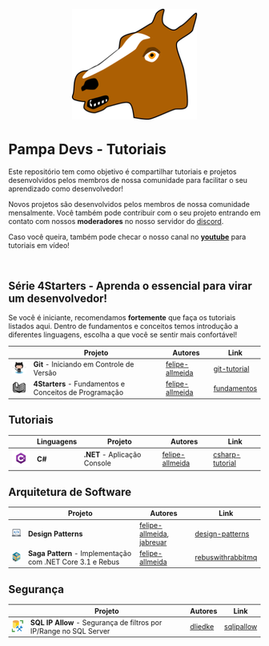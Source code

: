 <p align="center">
     <img src="/images/horse.png" alt="Git" width="250px" />
</p>

# Pampa Devs - Tutoriais

Este repositório tem como objetivo é compartilhar tutoriais e projetos desenvolvidos pelos membros de nossa comunidade para facilitar o seu aprendizado como desenvolvedor!

Novos projetos são desenvolvidos pelos membros de nossa comunidade mensalmente. Você também pode contribuir com o seu projeto entrando em contato com nossos **moderadores** no nosso servidor do [discord](https://discord.gg/FvkzVcr).

Caso você queira, também pode checar o nosso canal no [**youtube**](https://www.youtube.com/channel/UC0qwajlgqCKFnyoTbsycMOg) para tutoriais em vídeo!

<br>

## Série 4Starters - Aprenda o essencial para virar um desenvolvedor!
Se você é iniciante, recomendamos **fortemente** que faça os tutoriais listados aqui. Dentro de fundamentos e conceitos temos introdução a diferentes linguagens, escolha a que você se sentir mais confortável!

|       | Projeto | Autores | Link
------- | ------- | ------- | -------
<img src="/images/git_logo.png" width="50px" /> | **Git** - Iniciando em Controle de Versão | [felipe-allmeida](https://github.com/felipe-allmeida) | [git-tutorial](https://github.com/Go-Horse-Coding/git-tutorial/blob/master/README.md)
<img src="/images/book.png" width="50px" /> | **4Starters** - Fundamentos e Conceitos de Programação | [felipe-allmeida](https://github.com/felipe-allmeida) | [fundamentos](https://github.com/Pampa-Devs/4starters)


## Tutoriais

|       | Linguagens | Projeto | Autores | Link
------- | ------- | ------- | ------- | -------
<img src="/images/csharp.png" width="50px" /> | **C#** | **.NET** - Aplicação Console | [felipe-allmeida](https://github.com/felipe-allmeida) | [csharp-tutorial](https://github.com/Go-Horse-Coding/csharp-tutorial/blob/master/README.md)

## Arquitetura de Software

|       | Projeto | Autores | Link
------- | ------- | ------- | -------
<img src="/images/designpatterns.png" width="50px" /> | **Design Patterns** | [felipe-allmeida](https://github.com/felipe-allmeida), [jabreuar](https://github.com/jabreuar) | [design-patterns](https://github.com/Pampa-Devs/design-patterns)
<img src="/images/rebus.png" width="50px" /> | **Saga Pattern** - Implementação com .NET Core 3.1 e Rebus | [felipe-allmeida](https://github.com/felipe-allmeida) | [rebuswithrabbitmq](https://github.com/felipe-allmeida/RebusWithRabbitMQ)

## Segurança

|       | Projeto | Autores | Link
------- | ------- | ------- | -------
<img src="/images/sqlserver.png" width="35px" /> | **SQL IP Allow** - Segurança de filtros por IP/Range no SQL Server | [dliedke](https://github.com/dliedke) | [sqlipallow](https://github.com/dliedke/sqlipallow)

